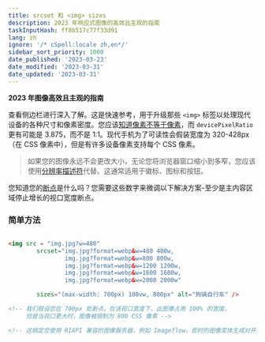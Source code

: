 ```yaml
---
title: srcset 和 <img> sizes
description: 2023 年响应式图像的高效且主观的指南
taskInputHash: ff8b517c77f33d91
lang: zh
ignore: '/* cSpell:locale zh,en*/'
sidebar_sort_priority: 1000
date_published: '2023-03-23'
date_modified: '2023-03-31'
date_updated: '2023-03-31'
---
```

**2023 年图像高效且主观的指南**

查看侧边栏进行深入了解。这是快速参考，用于升级那些 `<img>` 标签以处理现代设备的各种尺寸和像素密度。您应该[知道像素不等于像素](/zh/pixels-not-pixels)，而 `devicePixelRatio` 更有可能是 3.875，而不是 1:1。现代手机为了可读性会假装宽度为 320-428px（在 CSS 像素中），但是有许多设备像素支持每个 CSS 像素。 

> 如果您的图像永远不会更改大小，无论您将浏览器窗口缩小到多窄，您应该使用[分辨率描述符](/zh/density-descriptors)代替。这通常适用于徽标、图标和按钮。

您知道您的[断点](/zh/breakpoints)是什么吗？您需要这些数字来微调以下解决方案-至少是主内容区域停止增长的视口宽度断点。


### 简单方法

```html

<img src = "img.jpg?w=480" 
        srcset="img.jpg?format=webp&w=480 480w, 
                img.jpg?format=webp&w=800 800w, 
                img.jpg?format=webp&w=1200 1200w, 
                img.jpg?format=webp&w=1600 1600w, 
                img.jpg?format=webp&w=2000 2000w"

        sizes="(max-width: 700px) 100vw, 800px" alt="狗骑自行车" />

<!-- 我们假设您在 700px 处断点。在该视口宽度下，此图像占用 100% 的宽度，
     但是当视口更大时，图像被限制为 800 CSS 像素 -->

<!-- 这假定您使用 RIAPI 兼容的图像服务器，例如 Imageflow。即时的图像变体生成对开发人员的理智非常重要。-->
```
